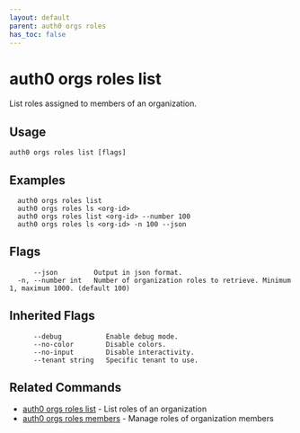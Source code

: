 ```yaml
---
layout: default
parent: auth0 orgs roles
has_toc: false
---
```

# auth0 orgs roles list

List roles assigned to members of an organization.

## Usage
```
auth0 orgs roles list [flags]
```

## Examples

```
  auth0 orgs roles list
  auth0 orgs roles ls <org-id>
  auth0 orgs roles list <org-id> --number 100
  auth0 orgs roles ls <org-id> -n 100 --json
```


## Flags

```
      --json         Output in json format.
  -n, --number int   Number of organization roles to retrieve. Minimum 1, maximum 1000. (default 100)
```


## Inherited Flags

```
      --debug           Enable debug mode.
      --no-color        Disable colors.
      --no-input        Disable interactivity.
      --tenant string   Specific tenant to use.
```


## Related Commands

- [auth0 orgs roles list](auth0_orgs_roles_list.md) - List roles of an organization
- [auth0 orgs roles members](auth0_orgs_roles_members.md) - Manage roles of organization members


